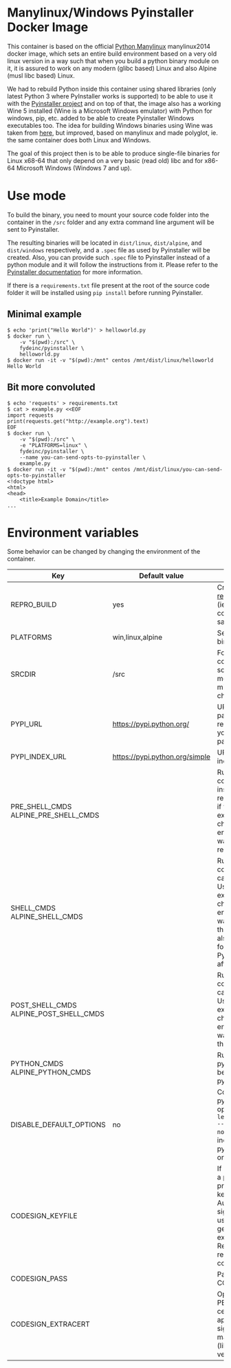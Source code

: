 # Manylinux/Windows Pyinstaller Docker Image

This container is based on the official [Python Manylinux](https://github.com/pypa/manylinux/) manylinux2014 docker image, which sets an entire build environment based on a very old linux version in a way such that when you build a python binary module on it, it is assured to work on any modern (glibc based) Linux and also Alpine (musl libc based) Linux.

We had to rebuild Python inside this container using shared libraries (only latest Python 3 where PyInstaller works is supported)
to be able to use it with the [Pyinstaller project](https://pyinstaller.org) and on top of that, the image also has a working Wine 5 installed (Wine is a Microsoft Windows emulator) with Python for windows, pip, etc. added to be able to create Pyinstaller Windows executables too. The idea for building Windows binaries using Wine was taken from [here](https://github.com/cdrx/docker-pyinstaller), but improved, based on manylinux and made polyglot, ie. the same container does both Linux and Windows.

The goal of this project then is to be able to produce single-file binaries for Linux x68-64 that only depend on a very basic (read old) libc and for x86-64 Microsoft Windows (Windows 7 and up).

# Use mode

To build the binary, you need to mount your source code folder into the container in the `/src` folder and any extra command line argument will be sent to Pyinstaller.

The resulting binaries will be located in `dist/linux`, `dist/alpine`, and `dist/windows` respectively, and a `.spec` file as used by Pyinstaller will be created. Also, you can provide such `.spec` file to Pyinstaller instead of a python module and it will follow the instructions from it. Please refer to the [Pyinstaller documentation](https://pyinstaller.readthedocs.io/en/stable/spec-files.html) for more information.

If there is a `requirements.txt` file present at the root of the source code folder it will be installed using `pip install` before running Pyinstaller.

## Minimal example
```
$ echo 'print("Hello World")' > helloworld.py
$ docker run \
    -v "$(pwd):/src" \
    fydeinc/pyinstaller \
    helloworld.py
$ docker run -it -v "$(pwd):/mnt" centos /mnt/dist/linux/helloworld
Hello World
```

## Bit more convoluted
```
$ echo 'requests' > requirements.txt
$ cat > example.py <<EOF
import requests
print(requests.get("http://example.org").text)
EOF
$ docker run \
    -v "$(pwd):/src" \
    -e "PLATFORMS=linux" \
    fydeinc/pyinstaller \
    --name you-can-send-opts-to-pyinstaller \
    example.py
$ docker run -it -v "$(pwd):/mnt" centos /mnt/dist/linux/you-can-send-opts-to-pyinstaller
<!doctype html>
<html>
<head>
    <title>Example Domain</title>
...
```

# Environment variables

Some behavior can be changed by changing the environment of the container.

| Key | Default value | Description |
|-----|---------------|-------------|
|REPRO_BUILD|yes|Create a [reproducible builds](https://pyinstaller.readthedocs.io/en/stable/advanced-topics.html#creating-a-reproducible-build) (ie. same python code will generate same binaries).|
|PLATFORMS|win,linux,alpine|Select what kind of binaries to produce.|
|SRCDIR|/src|Folder inside the container where the source code is mounted. CI runners might need to change this.|
|PYPI_URL|https://pypi.python.org/|URL for the pypi package repositories, useful if you're using internal package caches.|
|PYPI_INDEX_URL|https://pypi.python.org/simple|URL for the pypi index.|
|PRE_SHELL_CMDS <br> ALPINE_PRE_SHELL_CMDS||Runs the given shell commands before installing the requirements. Useful if you need to execute shell or change the build environment in some way before installing requirements.|
|SHELL_CMDS <br> ALPINE_SHELL_CMDS||Runs the given shell commands before calling pyinstaller. Useful if you need to execute shell or change the build environment in some way before building the binaries. You can also use a `.spec` file for that, since it is a Python script afterall.|
|POST_SHELL_CMDS <br> ALPINE_POST_SHELL_CMDS||Runs the given shell commands after calling pyinstaller. Useful if you need to execute shell or change the build environment in some way after building the binaries.|
|PYTHON_CMDS <br> ALPINE_PYTHON_CMDS||Runs the given python commands before calling pyinstaller.|
|DISABLE_DEFAULT_OPTIONS|no|Controls whether the pyinstaller default options (`--log-level=DEBUG --clean --noupx --noconfirm`) get included in pyinstaller execution or not|
|CODESIGN_KEYFILE||If present, it must be a password-protected PFX keyfile with te Authenticode code signing certificate to use to sign the generated Windows executables. Reminder: It must be reachable from the container.|
|CODESIGN_PASS||Password for the CODESIGN_KEYFILE.|
|CODESIGN_EXTRACERT||Optional extra file in PEM format with the certificate chain to append to the signature. Useful to make certain tools (like signtool.exe) verify OK.|
